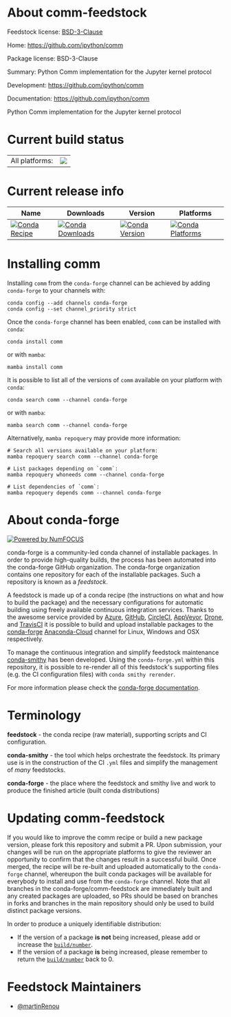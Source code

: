 About comm-feedstock
====================

Feedstock license: [BSD-3-Clause](https://github.com/conda-forge/comm-feedstock/blob/main/LICENSE.txt)

Home: https://github.com/ipython/comm

Package license: BSD-3-Clause

Summary: Python Comm implementation for the Jupyter kernel protocol

Development: https://github.com/ipython/comm

Documentation: https://github.com/ipython/comm

Python Comm implementation for the Jupyter kernel protocol

Current build status
====================


<table><tr><td>All platforms:</td>
    <td>
      <a href="https://dev.azure.com/conda-forge/feedstock-builds/_build/latest?definitionId=18018&branchName=main">
        <img src="https://dev.azure.com/conda-forge/feedstock-builds/_apis/build/status/comm-feedstock?branchName=main">
      </a>
    </td>
  </tr>
</table>

Current release info
====================

| Name | Downloads | Version | Platforms |
| --- | --- | --- | --- |
| [![Conda Recipe](https://img.shields.io/badge/recipe-comm-green.svg)](https://anaconda.org/conda-forge/comm) | [![Conda Downloads](https://img.shields.io/conda/dn/conda-forge/comm.svg)](https://anaconda.org/conda-forge/comm) | [![Conda Version](https://img.shields.io/conda/vn/conda-forge/comm.svg)](https://anaconda.org/conda-forge/comm) | [![Conda Platforms](https://img.shields.io/conda/pn/conda-forge/comm.svg)](https://anaconda.org/conda-forge/comm) |

Installing comm
===============

Installing `comm` from the `conda-forge` channel can be achieved by adding `conda-forge` to your channels with:

```
conda config --add channels conda-forge
conda config --set channel_priority strict
```

Once the `conda-forge` channel has been enabled, `comm` can be installed with `conda`:

```
conda install comm
```

or with `mamba`:

```
mamba install comm
```

It is possible to list all of the versions of `comm` available on your platform with `conda`:

```
conda search comm --channel conda-forge
```

or with `mamba`:

```
mamba search comm --channel conda-forge
```

Alternatively, `mamba repoquery` may provide more information:

```
# Search all versions available on your platform:
mamba repoquery search comm --channel conda-forge

# List packages depending on `comm`:
mamba repoquery whoneeds comm --channel conda-forge

# List dependencies of `comm`:
mamba repoquery depends comm --channel conda-forge
```


About conda-forge
=================

[![Powered by
NumFOCUS](https://img.shields.io/badge/powered%20by-NumFOCUS-orange.svg?style=flat&colorA=E1523D&colorB=007D8A)](https://numfocus.org)

conda-forge is a community-led conda channel of installable packages.
In order to provide high-quality builds, the process has been automated into the
conda-forge GitHub organization. The conda-forge organization contains one repository
for each of the installable packages. Such a repository is known as a *feedstock*.

A feedstock is made up of a conda recipe (the instructions on what and how to build
the package) and the necessary configurations for automatic building using freely
available continuous integration services. Thanks to the awesome service provided by
[Azure](https://azure.microsoft.com/en-us/services/devops/), [GitHub](https://github.com/),
[CircleCI](https://circleci.com/), [AppVeyor](https://www.appveyor.com/),
[Drone](https://cloud.drone.io/welcome), and [TravisCI](https://travis-ci.com/)
it is possible to build and upload installable packages to the
[conda-forge](https://anaconda.org/conda-forge) [Anaconda-Cloud](https://anaconda.org/)
channel for Linux, Windows and OSX respectively.

To manage the continuous integration and simplify feedstock maintenance
[conda-smithy](https://github.com/conda-forge/conda-smithy) has been developed.
Using the ``conda-forge.yml`` within this repository, it is possible to re-render all of
this feedstock's supporting files (e.g. the CI configuration files) with ``conda smithy rerender``.

For more information please check the [conda-forge documentation](https://conda-forge.org/docs/).

Terminology
===========

**feedstock** - the conda recipe (raw material), supporting scripts and CI configuration.

**conda-smithy** - the tool which helps orchestrate the feedstock.
                   Its primary use is in the construction of the CI ``.yml`` files
                   and simplify the management of *many* feedstocks.

**conda-forge** - the place where the feedstock and smithy live and work to
                  produce the finished article (built conda distributions)


Updating comm-feedstock
=======================

If you would like to improve the comm recipe or build a new
package version, please fork this repository and submit a PR. Upon submission,
your changes will be run on the appropriate platforms to give the reviewer an
opportunity to confirm that the changes result in a successful build. Once
merged, the recipe will be re-built and uploaded automatically to the
`conda-forge` channel, whereupon the built conda packages will be available for
everybody to install and use from the `conda-forge` channel.
Note that all branches in the conda-forge/comm-feedstock are
immediately built and any created packages are uploaded, so PRs should be based
on branches in forks and branches in the main repository should only be used to
build distinct package versions.

In order to produce a uniquely identifiable distribution:
 * If the version of a package **is not** being increased, please add or increase
   the [``build/number``](https://docs.conda.io/projects/conda-build/en/latest/resources/define-metadata.html#build-number-and-string).
 * If the version of a package **is** being increased, please remember to return
   the [``build/number``](https://docs.conda.io/projects/conda-build/en/latest/resources/define-metadata.html#build-number-and-string)
   back to 0.

Feedstock Maintainers
=====================

* [@martinRenou](https://github.com/martinRenou/)

